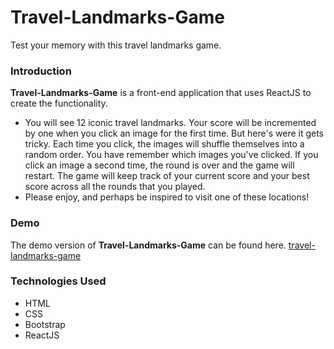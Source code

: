 # Travel-Landmarks-Game
Test your memory with this travel landmarks game.

### Introduction
**Travel-Landmarks-Game** is a front-end application that uses ReactJS to create the functionality.

* You will see 12 iconic travel landmarks. Your score will be incremented by one when you click an image for the first time. But here's were it gets tricky. Each time you click, the images will shuffle themselves into a random order. You have remember which images you've clicked. If you click an image a second time, the round is over and the game will restart. The game will keep track of your current score and your best score across all the rounds that you played.
* Please enjoy, and perhaps be inspired to visit one of these locations!

### Demo
The demo version of **Travel-Landmarks-Game** can be found here. [travel-landmarks-game](https://jasawa.github.io/travel-landmarks-game)

### Technologies Used

*  HTML
*  CSS
*  Bootstrap
*  ReactJS

